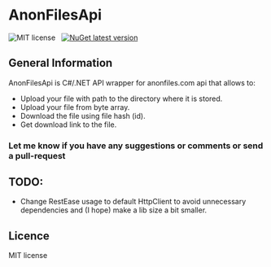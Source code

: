 # AnonFilesApi
![MIT license](https://badgen.net/github/license/micromatch/micromatch)&nbsp;&nbsp;
[![NuGet latest version](https://badgen.net/nuget/v/AnonFilesApi/latest)](https://www.nuget.org/packages/AnonFilesApi/)

## General Information
AnonFilesApi is C#/.NET API wrapper for anonfiles.com api that allows to:
- Upload your file with path to the directory where it is stored.
- Upload your file from byte array.
- Download the file using file hash (id).
- Get download link to the file.

### Let me know if you have any suggestions or comments or send a pull-request

## TODO:
- Change RestEase usage to default HttpClient to avoid unnecessary dependencies and (I hope) make a lib size a bit smaller.

## Licence
MIT license
